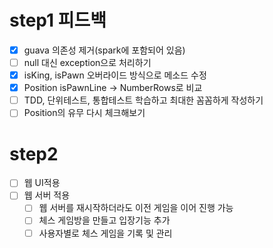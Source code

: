 # step1 피드백
- [x] guava 의존성 제거(spark에 포함되어 있음)
- [ ] null 대신 exception으로 처리하기
- [x] isKing, isPawn 오버라이드 방식으로 메소드 수정
- [x] Position isPawnLine -> NumberRows로 비교
- [ ] TDD, 단위테스트, 통합테스트 학습하고 최대한 꼼꼼하게 작성하기
- [ ] Position의 유무 다시 체크해보기

# step2

- [ ] 웹 UI적용
- [ ] 웹 서버 적용
    - [ ] 웹 서버를 재시작하더라도 이전 게임을 이어 진행 가능
    - [ ] 체스 게임방을 만들고 입장기능 추가
    - [ ] 사용자별로 체스 게임을 기록 및 관리